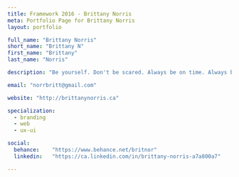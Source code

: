 ```yaml
---
title: Framework 2016 - Brittany Norris
meta: Portfolio Page for Brittany Norris
layout: portfolio

full_name: "Brittany Norris"
short_name: "Brittany N"
first_name: "Brittany"
last_name: "Norris"

description: "Be yourself. Don't be scared. Always be on time. Always be polite. I am a designer with a background in business marketing. I am your solution and the differential edge you’ve been looking for. Thank You and Enjoy."

email: "norrbritt@gmail.com"

website: "http://brittanynorris.ca"

specialization:
  - branding
  - web
  - ux-ui

social:
  behance:    "https://www.behance.net/britnor"
  linkedin:   "https://ca.linkedin.com/in/brittany-norris-a7a800a7"

---
```

